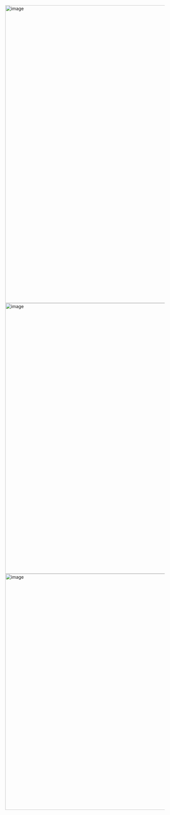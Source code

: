 <img width="1880" height="942" alt="image" src="https://github.com/user-attachments/assets/33c29922-1460-4a99-997a-1e927cff8980" />
<img width="1875" height="856" alt="image" src="https://github.com/user-attachments/assets/dbb83325-f138-4108-848e-e3e9a48baad4" />
<img width="1889" height="747" alt="image" src="https://github.com/user-attachments/assets/8ffaccf0-b9e4-43dc-8ce5-5897e9b545db" />

